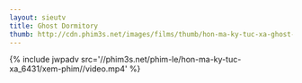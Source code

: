 ```yaml
---
layout: sieutv
title: Ghost Dormitory
thumb: http://cdn.phim3s.net/images/films/thumb/hon-ma-ky-tuc-xa-ghost-dormitory-2004.jpg
---
```

{% include jwpadv src='//phim3s.net/phim-le/hon-ma-ky-tuc-xa_6431/xem-phim//video.mp4' %}